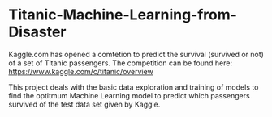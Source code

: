 # Titanic-Machine-Learning-from-Disaster

Kaggle.com has opened a comtetion to predict the survival (survived or not) of a set of Titanic passengers. The competition can be found here: https://www.kaggle.com/c/titanic/overview

This project deals with the basic data exploration and training of models to find the optitmum Machine Learning model to predict which passengers survived of the test data set given by Kaggle.
